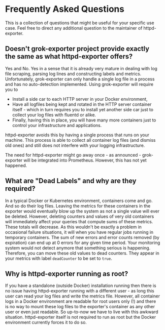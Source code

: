 # Frequently Asked Questions

This is a collection of questions that might be useful for your specific use case. Feel free to direct any additional question to the maintainer of httpd-exporter.

## Doesn't grok-exporter project provide exactly the same as what httpd-exporter offers?
Yes and No. Yes in a sense that it is already very mature in dealing with log file scraping, parsing log lines and constructing labels and metrics. Unfortunately, grok-exporter can only handle a single log file in a process and has no auto-detection implemented. Using grok-exporter will require you to 

* Install a side car to each HTTP server in your Docker environment,
* Have all logfiles being kept and rotated in the HTTP server container itself - which in turn requires you to install yet another side car just to collect your log files with fluentd or alike.
* Finally, having this in place, you will have many more containers just to control your infrastructure and applications.

httpd-exporter avoids this by having a single process that runs on your machine. This process is able to collect all container log files (and dismiss old ones) and still  does not interfere with your logging infrastructure.

The need for httpd-exporter might go away once - as announced - grok-exporter will be integrated into Prometheus. However, this has not yet happened.

## What are "Dead Labels" and why are they required?
In a typical Docker or Kubernetes environment, containers come and go. And so do their log files. Leaving the metrics for these containers in the exporter would eventually blow up the system as not a single value will ever be deleted. However, deleting counters and values of very old containers will immediately affect your queries that compute sums of these metrics. These totals will decrease. As this wouldn't be exactly a problem in occasional failure situations, it will when you have regular jobs running in temporary containers. The sum of new errors and error counts removed (by expiration) can end up at 0 errors for any given time period. Your monitoring system would not detect anymore that something serious is happening. Therefore, you can move these old values to dead counters. They appear in your metrics with label `deadCounter` to be set to `true`.

## Why is httpd-exporter running as root?
If you have a standalone (outside Docker) installation running then there is no issue having httpd-exporter running with a different user - as long this user can read your log files and write the metrics file. However, all container logs in a Docker environment are readable for root users only (!) and there is no way to mount these log files to the exporter's container as any other user or even just readable. So up-to-now we have to live with this awkward situation. httpd-exporter itself is not required to run as root but the Docker environment currently forces it to do so.


